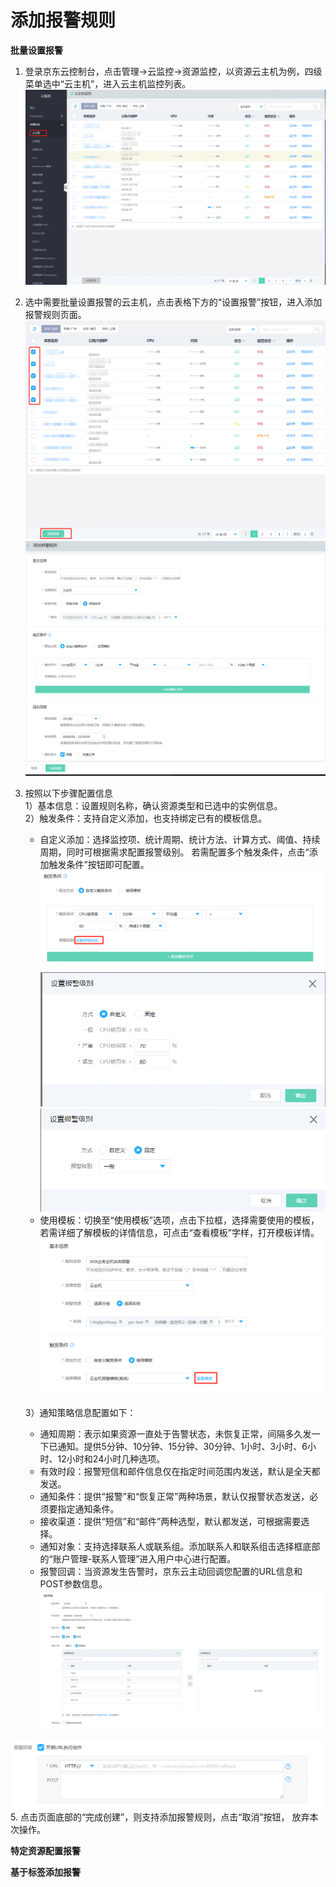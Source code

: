 # 添加报警规则
**批量设置报警**
1. 登录京东云控制台，点击管理->云监控->资源监控，以资源云主机为例，四级菜单选中“云主机”，进入云主机监控列表。  
![云主机监控](../../../../../image/Cloud-Monitor/1-zylb.png)
2. 选中需要批量设置报警的云主机，点击表格下方的“设置报警”按钮，进入添加报警规则页面。  
![云主机监控](../../../../../image/Cloud-Monitor/2-plsz.png)  
![设置报警规则](../../../../../image/Cloud-Monitor/3-szbj.png)  

3. 按照以下步骤配置信息  
   1）基本信息：设置规则名称，确认资源类型和已选中的实例信息。  
   2）触发条件：支持自定义添加，也支持绑定已有的模板信息。
   - 自定义添加：选择监控项、统计周期、统计方法、计算方式、阈值、持续周期，同时可根据需求配置报警级别。  若需配置多个触发条件，点击“添加触发条件”按钮即可配置。
 ![报警历史](../../../../../image/Cloud-Monitor/4-zdytj.png)    
![报警级别](../../../../../image/Cloud-Monitor/4-zdytj-1.png) 
![报警级别](../../../../../image/Cloud-Monitor/4-zdytj-2.png)
   - 使用模板：切换至“使用模板”选项，点击下拉框，选择需要使用的模板，若需详细了解模板的详情信息，可点击“查看模板”字样，打开模板详情。  
![报警级别](../../../../../image/Cloud-Monitor/5-symb.png)  


   3）通知策略信息配置如下：  
   - 通知周期：表示如果资源一直处于告警状态，未恢复正常，间隔多久发一下已通知。提供5分钟、10分钟、15分钟、30分钟、1小时、3小时、6小时、12小时和24小时几种选项。
   - 有效时段：报警短信和邮件信息仅在指定时间范围内发送，默认是全天都发送。
   - 通知条件：提供“报警”和“恢复正常”两种场景，默认仅报警状态发送，必须要指定通知条件。
   - 接收渠道：提供“短信”和“邮件”两种选型，默认都发送，可根据需要选择。  
   - 通知对象：支持选择联系人或联系组。添加联系人和联系组击选择框底部的“账户管理-联系人管理”进入用户中心进行配置。  
   - 报警回调：当资源发生告警时，京东云主动回调您配置的URL信息和POST参数信息。  
![通知策略](../../../../../image/Cloud-Monitor/6-tzcl.png)  

![报警回调](../../../../../image/Cloud-Monitor/6-tzcl-hd.png)
5. 点击页面底部的“完成创建”，则支持添加报警规则，点击“取消”按钮， 放弃本次操作。



**特定资源配置报警**


**基于标签添加报警**  

